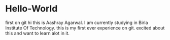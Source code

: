 # Hello-World
first on git
hi this is Aashray Agarwal. I am currently studying in Birla Institute Of Technology.
this is my first ever experience on git. excited about this and want to learn alot in it.
